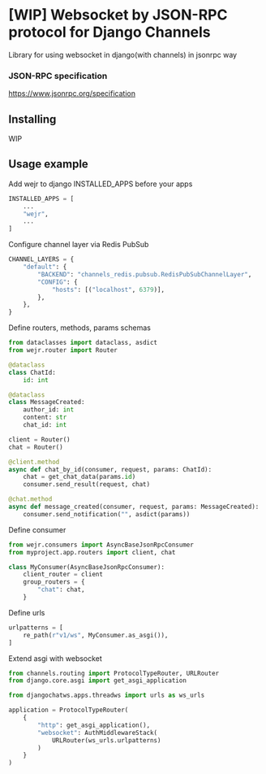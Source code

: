 # [WIP] Websocket by JSON-RPC protocol for Django Channels

Library for using websocket in django(with channels) in jsonrpc way

### JSON-RPC specification
https://www.jsonrpc.org/specification

## Installing
WIP

## Usage example


Add wejr to django INSTALLED_APPS before your apps
```python
INSTALLED_APPS = [
    ...
    "wejr",
    ...
]
```
    

Configure channel layer via Redis PubSub
```python
CHANNEL_LAYERS = {
    "default": {
        "BACKEND": "channels_redis.pubsub.RedisPubSubChannelLayer",
        "CONFIG": {
            "hosts": [("localhost", 6379)],
        },
    },
}
```

Define routers, methods, params schemas
```python
from dataclasses import dataclass, asdict
from wejr.router import Router

@dataclass
class ChatId:
    id: int

@dataclass
class MessageCreated:
    author_id: int
    content: str
    chat_id: int

client = Router()
chat = Router()

@client.method
async def chat_by_id(consumer, request, params: ChatId):
    chat = get_chat_data(params.id)
    consumer.send_result(request, chat)

@chat.method
async def message_created(consumer, request, params: MessageCreated):
    consumer.send_notification("", asdict(params))
```


Define consumer
```python
from wejr.consumers import AsyncBaseJsonRpcConsumer
from myproject.app.routers import client, chat

class MyConsumer(AsyncBaseJsonRpcConsumer):
    client_router = client
    group_routers = {
        "chat": chat,
    }
```

Define urls
```python
urlpatterns = [
    re_path(r"v1/ws", MyConsumer.as_asgi()),
]
```

Extend asgi with websocket
```python
from channels.routing import ProtocolTypeRouter, URLRouter
from django.core.asgi import get_asgi_application

from djangochatws.apps.threadws import urls as ws_urls

application = ProtocolTypeRouter(
    {
        "http": get_asgi_application(),
        "websocket": AuthMiddlewareStack(
            URLRouter(ws_urls.urlpatterns)
        )
    }
)
```
